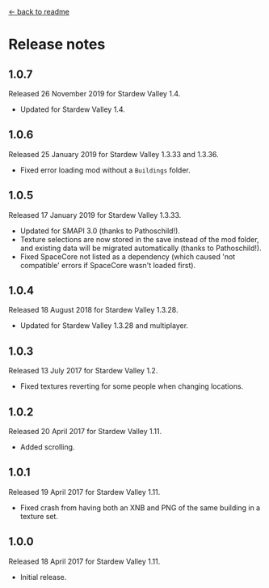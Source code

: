 ﻿﻿[← back to readme](README.md)

# Release notes
## 1.0.7
Released 26 November 2019 for Stardew Valley 1.4.

* Updated for Stardew Valley 1.4.

## 1.0.6
Released 25 January 2019 for Stardew Valley 1.3.33 and 1.3.36.

* Fixed error loading mod without a `Buildings` folder.

## 1.0.5
Released 17 January 2019 for Stardew Valley 1.3.33.

* Updated for SMAPI 3.0 (thanks to Pathoschild!).
* Texture selections are now stored in the save instead of the mod folder, and existing data will be migrated automatically (thanks to Pathoschild!).
* Fixed SpaceCore not listed as a dependency (which caused 'not compatible' errors if SpaceCore wasn't loaded first).

## 1.0.4
Released 18 August 2018 for Stardew Valley 1.3.28.

* Updated for Stardew Valley 1.3.28 and multiplayer.

## 1.0.3
Released 13 July 2017 for Stardew Valley 1.2.

* Fixed textures reverting for some people when changing locations.

## 1.0.2
Released 20 April 2017 for Stardew Valley 1.11.

* Added scrolling.

## 1.0.1
Released 19 April 2017 for Stardew Valley 1.11.

* Fixed crash from having both an XNB and PNG of the same building in a texture set.

## 1.0.0
Released 18 April 2017 for Stardew Valley 1.11.

* Initial release.

